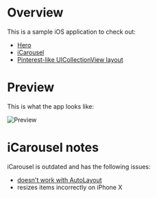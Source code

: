 
# Overview

This is a sample iOS application to check out:

* [Hero][hero]
* [iCarousel][icarousel]
* [Pinterest-like UICollectionView layout][layout]

# Preview

This is what the app looks like:

![Preview][preview]

# iCarousel notes

iCarousel is outdated and has the following issues:

* [doesn't work with AutoLayout][autolayout-issue]
* resizes items incorrectly on iPhone X

[preview]: preview.gif
[hero]: https://github.com/lkzhao/Hero
[icarousel]: https://github.com/nicklockwood/iCarousel
[layout]: https://www.raywenderlich.com/164608/uicollectionview-custom-layout-tutorial-pinterest-2
[autolayout-issue]: https://github.com/nicklockwood/iCarousel/issues/646
